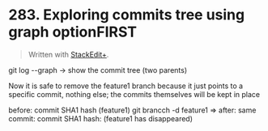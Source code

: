 # 283. Exploring commits tree using graph optionFIRST


> Written with [StackEdit+](https://stackedit.net/).


git log --graph -> show the commit tree (two parents)

Now it is safe to remove the feature1 branch because it just points to a specific commit, nothing else; the commits themselves will be kept in place

before: commit SHA1 hash (feature1)
git brancch -d feature1 =>
after: same commit: commit SHA1 hash: (feature1 has disappeared)



<!--stackedit_data:
eyJoaXN0b3J5IjpbMTEzMDE0ODMyLC0xMjkwMDg5NjY1LDE5Mz
EzNjU2ODEsLTE1MDY2OTAxMjRdfQ==
-->